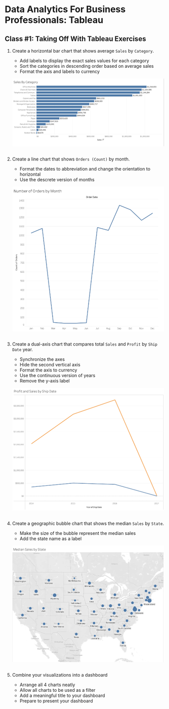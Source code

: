 # Data Analytics For Business Professionals: Tableau
## Class #1: Taking Off With Tableau Exercises

1. Create a horizontal bar chart that shows average `Sales` by `Category`. 
    - Add labels to display the exact sales values for each category
    - Sort the categories in descending order based on average sales
    - Format the axis and labels to currency

    ![Exercise 1](/images/exercise%201/1.1.png)
    ##

2. Create a line chart that shows `Orders (Count)` by month.
    - Format the dates to abbreviation and change the orientation to horizontal
    - Use the descrete version of months

     ![Exercise 2](/images/exercise%201/1.2.png)
     ##

3. Create a dual-axis chart that compares total `Sales` and `Profit` by `Ship Date` year.
    - Synchronize the axes
    - Hide the second vertical axis
    - Format the axis to currency
    - Use the continuous version of years
    - Remove the y-axis label

    ![Exercise 3](/images/exercise%201/1.3.png)
    ##

4. Create a geographic bubble chart that shows the median `Sales` by `State`.
    - Make the size of the bubble represent the median sales
    - Add the state name as a label

    ![Exercise 4](/images/exercise%201/1.4.png)
    ##

5. Combine your visualizations into a dashboard
    - Arrange all 4 charts neatly 
    - Allow all charts to be used as a filter
    - Add a meaningful title to your dashboard
    - Prepare to present your dashboard